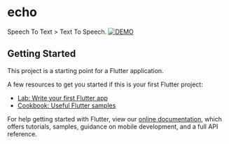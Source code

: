 # echo

Speech To Text > Text To Speech.
[![DEMO](https://img.youtube.com/vi/_rncNqsXipc/0.jpg)](https://www.youtube.com/watch?v=_rncNqsXipc)


## Getting Started

This project is a starting point for a Flutter application.

A few resources to get you started if this is your first Flutter project:

- [Lab: Write your first Flutter app](https://flutter.dev/docs/get-started/codelab)
- [Cookbook: Useful Flutter samples](https://flutter.dev/docs/cookbook)

For help getting started with Flutter, view our
[online documentation](https://flutter.dev/docs), which offers tutorials,
samples, guidance on mobile development, and a full API reference.
